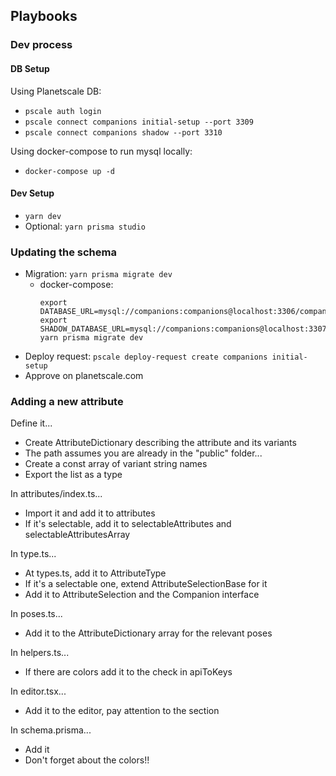 ## Playbooks

### Dev process

#### DB Setup
Using Planetscale DB:
- `pscale auth login`
- `pscale connect companions initial-setup --port 3309`
- `pscale connect companions shadow --port 3310`

Using docker-compose to run mysql locally:
- `docker-compose up -d`

#### Dev Setup
- `yarn dev`
- Optional: `yarn prisma studio`

### Updating the schema

- Migration: `yarn prisma migrate dev`
  - docker-compose: 
    ```
    export DATABASE_URL=mysql://companions:companions@localhost:3306/companions
    export SHADOW_DATABASE_URL=mysql://companions:companions@localhost:3307/companions
    yarn prisma migrate dev
    ```
- Deploy request: `pscale deploy-request create companions initial-setup`
- Approve on planetscale.com

### Adding a new attribute

Define it...

- Create AttributeDictionary describing the attribute and its variants
- The path assumes you are already in the "public" folder...
- Create a const array of variant string names
- Export the list as a type

In attributes/index.ts...

- Import it and add it to attributes
- If it's selectable, add it to selectableAttributes and selectableAttributesArray

In type.ts...

- At types.ts, add it to AttributeType
- If it's a selectable one, extend AttributeSelectionBase for it
- Add it to AttributeSelection and the Companion interface

In poses.ts...

- Add it to the AttributeDictionary array for the relevant poses

In helpers.ts...

- If there are colors add it to the check in apiToKeys

In editor.tsx...

- Add it to the editor, pay attention to the section

In schema.prisma...

- Add it
- Don't forget about the colors!!

